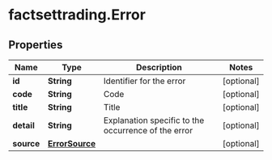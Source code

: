 # factsettrading.Error

## Properties

Name | Type | Description | Notes
------------ | ------------- | ------------- | -------------
**id** | **String** | Identifier for the error | [optional] 
**code** | **String** | Code | [optional] 
**title** | **String** | Title | [optional] 
**detail** | **String** | Explanation specific to the occurrence of the error | [optional] 
**source** | [**ErrorSource**](ErrorSource.md) |  | [optional] 


